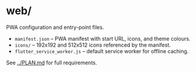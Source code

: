 # web/

PWA configuration and entry-point files.

- `manifest.json` – PWA manifest with start URL, icons, and theme colours.
- `icons/` – 192x192 and 512x512 icons referenced by the manifest.
- `flutter_service_worker.js` – default service worker for offline caching.

See [../PLAN.md](../PLAN.md) for full requirements.

